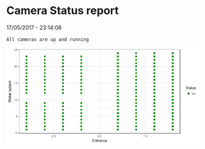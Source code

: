Camera Status report
================
17/05/2017 - 23:14:08

    All cameras are up and running

![](camreport_files/figure-markdown_github/unnamed-chunk-2-1.png)
